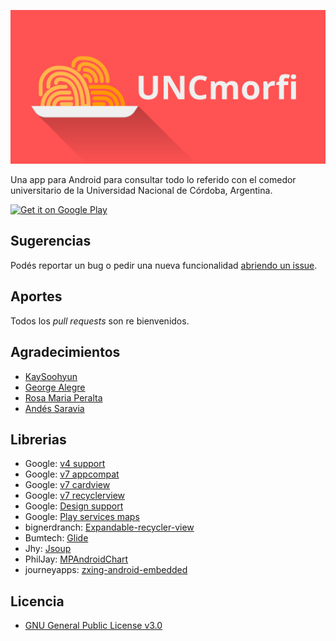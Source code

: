 ![](resources/UNCmorfi-banner.png)

Una app para Android para consultar todo lo referido con el comedor universitario de la Universidad Nacional de Córdoba, Argentina.

<a href='https://play.google.com/store/apps/details?id=com.uncmorfi'>
  <img alt='Get it on Google Play' src='https://play.google.com/intl/en_us/badges/images/generic/en_badge_web_generic.png' width="200"/>
</a>


## Sugerencias

Podés reportar un bug o pedir una nueva funcionalidad [abriendo un issue](https://github.com/AIDEA775/UNCmorfi/issues/new).


## Aportes

Todos los _pull requests_ son re bienvenidos.


## Agradecimientos
* [KaySoohyun](https://github.com/KaySoohyun)
* [George Alegre](https://github.com/georgealegre)
* [Rosa Maria Peralta](mailto:mariarosaperalta95@gmail.com)
* [Andés Saravia](https://github.com/MinamiUruka)


## Librerias
* Google: [v4 support](https://developer.android.com/topic/libraries/support-library/features.html#v4)
* Google: [v7 appcompat](https://developer.android.com/topic/libraries/support-library/features.html#v7-appcompat)
* Google: [v7 cardview](https://developer.android.com/topic/libraries/support-library/features.html#v7-cardview)
* Google: [v7 recyclerview](https://developer.android.com/topic/libraries/support-library/features.html#v7-recyclerview)
* Google: [Design support](https://developer.android.com/topic/libraries/support-library/features.html#design)
* Google: [Play services maps](https://developers.google.com/maps/documentation/android-api/)
* bignerdranch: [Expandable-recycler-view](https://github.com/bignerdranch/expandable-recycler-view/tree/v2.1.1)
* Bumtech: [Glide](https://github.com/bumptech/glide)
* Jhy: [Jsoup](https://github.com/jhy/jsoup)
* PhilJay: [MPAndroidChart](https://github.com/PhilJay/MPAndroidChart)
* journeyapps: [zxing-android-embedded](https://github.com/journeyapps/zxing-android-embedded)

## Licencia
* [GNU General Public License v3.0](./LICENSE)
